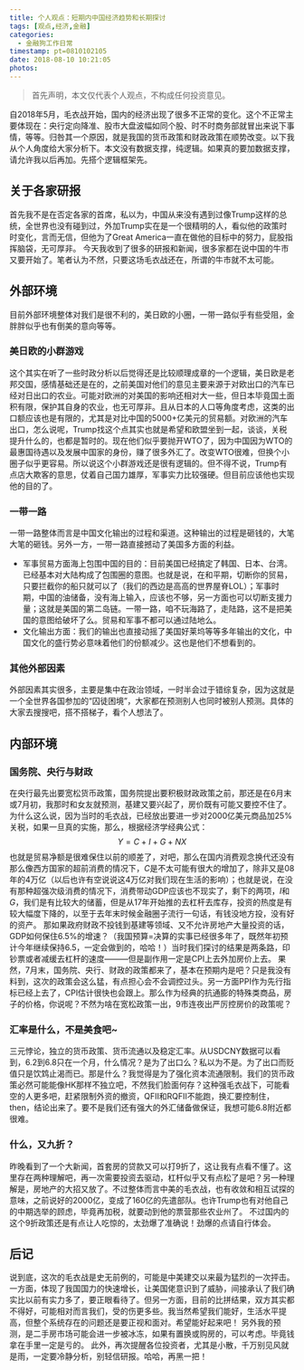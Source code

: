 ```yaml
---
title: 个人观点：短期内中国经济趋势和长期探讨
tags: [观点,经济,金融]
categories:
  - 金融狗工作日常
timestamp: pt=0810102105
date: 2018-08-10 10:21:05
photos:
---
```

> 首先声明，本文仅代表个人观点，不构成任何投资意见。

<!--more-->
自2018年5月，毛衣战开始，国内的经济出现了很多不正常的变化。这个不正常主要体现在：央行定向降准、股市大盘波幅如同个股、时不时商务部就冒出来说下事情，等等。归咎其一个原因，就是我国的货币政策和财政政策在顺势改变。以下我从个人角度给大家分析下。本文没有数据支撑，纯逻辑。如果真的要加数据支撑，请允许我以后再加。先搭个逻辑框架先。

## 关于各家研报
首先我不是在否定各家的首席，私以为，中国从来没有遇到过像Trump这样的总统，全世界也没有碰到过，外加Trump实在是一个很精明的人，看似他的政策时时变化，言而无信，但他为了Great America一直在做他的目标中的努力，屁股指挥脑袋，无可厚非。
今天我收到了很多的研报和新闻，很多家都在说中国的牛市又要开始了。笔者认为不然，只要这场毛衣战还在，所谓的牛市就不太可能。

## 外部环境
目前外部环境整体对我们是很不利的，美日欧的小圈，一带一路似乎有些受阻，金胖胖似乎也有倒美的意向等等。
### 美日欧的小群游戏
这个其实在听了一些时政分析以后觉得还是比较顺理成章的一个逻辑，美日欧是老邦交国，感情基础还是在的，之前美国对他们的意见主要来源于对欧出口的汽车已经对日出口的农业。可能对欧洲的对美国的影响还相对大一些，但日本毕竟国土面积有限，保护其自身的农业，也无可厚非。且从日本的人口等角度考虑，这类的出口额应该也是有限的，尤其是对比中国的5000+亿美元的贸易额。对欧洲的汽车出口，怎么说呢，Trump找这个点其实也就是希望和欧盟坐到一起，谈谈，关税提升什么的，也都是暂时的。现在他们似乎要抛开WTO了，因为中国因为WTO的最惠国待遇以及发展中国家的身份，赚了很多外汇了。改变WTO很难，但换个小圈子似乎更容易。所以说这个小群游戏还是很有逻辑的。但不得不说，Trump有点店大欺客的意思，仗着自己国力雄厚，军事实力比较强硬。但目前应该他也实现他的目的了。

### 一带一路
一带一路整体而言是中国文化输出的过程和渠道。这种输出的过程是砸钱的，大笔大笔的砸钱。另外一方，一带一路直接撼动了美国多方面的利益。
- 军事贸易方面海上包围中国的目的：目前美国已经搞定了韩国、日本、台湾。已经基本对大陆构成了包围圈的意图。也就是说，在和平期，切断你的贸易，只要拦截你的船只就可以了（我们的西边是高高的世界屋脊LOL）；军事时期，中国的油储备，没有海上输入，应该也不够，另一方面也可以切断支援力量；这就是美国的第二岛链。一带一路，咱不玩海路了，走陆路，这不是把美国的意图给破坏了么。贸易和军事不都可以通过陆地么。
- 文化输出方面：我们的输出也直接动摇了美国好莱坞等等多年输出的文化，中国文化的盛行势必意味着他们的份额减少。这也是他们不想看到的。

### 其他外部因素
外部因素其实很多，主要是集中在政治领域，一时半会过于错综复杂，因为这就是一个全世界各国参加的“囚徒困境”，大家都在预测别人也同时被别人预测。具体的大家去搜搜吧，搭不搭梯子，看个人想法了。

## 内部环境
### 国务院、央行与财政
在央行最先出要宽松货币政策，国务院提出要积极财政政策之前，那还是在6月末或7月初，我那时和女友就预测，基建又要兴起了，房价既有可能又要控不住了。为什么这么说，因为当时的毛衣战，已经放出要进一步对2000亿美元商品加25%关税，如果一旦真的实施，那么，根据经济学经典公式：
$$Y=C+I+G+NX$$
也就是贸易净额是很难保住以前的顺差了，对吧，那么在国内消费观念换代还没有那么像西方国家的超前消费的情况下，$C$是不太可能有很大的增加了，除非又是08年的4万亿（以后也许有空说说这4万亿对我们现在生活的影响）；也就是说，在没有那种超强次级消费的情况下，消费带动GDP应该也不现实了，剩下的两项，$I$和$G$，我们是有比较大的储蓄，但是从17年开始推的去杠杆去库存，投资的热度是有较大幅度下降的，以至于去年末时候金融圈子流行一句话，有钱没地方投，没有好的资产。
那如果政府财政不投钱到基建等领域、又不允许房地产大量投资的话，GDP如何保住6.5%的增速？（我国预算=决算的实事已经很多年了，既然年初预计今年继续保持6.5，一定会做到的，哈哈！）当时我们探讨的结果是两条路，印钞票或者减缓去杠杆的速度———但是副作用一定是CPI上去外加房价上去。
果然，7月末，国务院、央行、财政的政策都来了，基本在预期内是吧？只是我没有料到，这次的政策会这么猛，有点担心会不会调控过头。另一方面PPI作为先行指标已经上去了，CPI估计很快也会跟上。那么作为经典的抗通膨的特殊类商品，房子的价格，你说呢？不然为啥在宽松政策一出，9市连夜出严厉控房价的政策呢？
### 汇率是什么，不是美食吧~
三元悖论，独立的货币政策、货币流通以及稳定汇率。从USDCNY数据可以看到，6.2到6.8只在一个月，什么情况？是为了出口么？私以为不是。为了出口而贬值只是饮鸩止渴而已。那是什么？我觉得是为了强化资本流通限制。我们的货币政策必然可能能像HK那样不独立吧，不然我们脸面何存？这种强毛衣战下，可能看空的人更多吧，赶紧限制外资的撤资，QFII和RQFII不能跑，换汇要控制住，then，结论出来了。要不是我们还有强大的外汇储备做保证，我想可能6.8附近都很难。


### 什么，又九折？
昨晚看到了一个大新闻，首套房的贷款又可以打9折了，这让我有点看不懂了。这里存在两种理解吧，再一次需要投资去驱动，杠杆似乎又有点松了是吧？另一种理解是，房地产的大招又放了。不过整体而言中美的毛衣战，也有收敛和相互试探的意味，之前说好的2000亿，变成了160亿的先遣部队。也许Trump也有对他自己的中期选举的顾虑，毕竟再加税，就要动到他的票营那些农业州了。
不过国内的这个9折政策还是有点让人吃惊的，太劲爆了准确说！劲爆的点请自行体会。

## 后记
说到底，这次的毛衣战是史无前例的，可能是中美建交以来最为猛烈的一次抨击。一方面，体现了我国国力的快速增长，让美国佬意识到了威胁，间接承认了我们确实比以前有实力多了，要正眼看待了。但另一方面，目前的比拼结果，双方其实都不得好，可能相对而言我们，受的伤更多些。我当然希望我们能好，生活水平提高，但整个系统存在的问题还是要正视和面对。希望能好起来吧！
另外我的预测，是二手房市场可能会进一步被冰冻，如果有置换或购房的，可以考虑。毕竟钱拿在手里一定是亏的。
此外，再次提醒各位投资者，尤其是小散，千万别见风就是雨，一定要冷静分析，别轻信研报。哈哈，再黑一把！